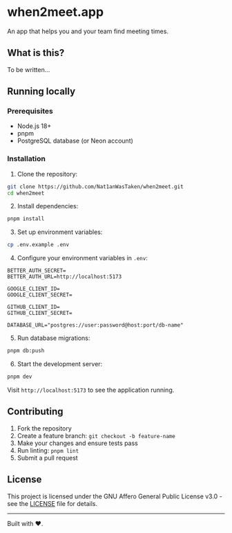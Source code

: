 # when2meet.app

An app that helps you and your team find meeting times.

## What is this?

To be written...

## Running locally

### Prerequisites

- Node.js 18+
- pnpm
- PostgreSQL database (or Neon account)

### Installation

1. Clone the repository:

```bash
git clone https://github.com/Nat1anWasTaken/when2meet.git
cd when2meet
```

2. Install dependencies:

```bash
pnpm install
```

3. Set up environment variables:

```bash
cp .env.example .env
```

4. Configure your environment variables in `.env`:

```env
BETTER_AUTH_SECRET=
BETTER_AUTH_URL=http://localhost:5173

GOOGLE_CLIENT_ID=
GOOGLE_CLIENT_SECRET=

GITHUB_CLIENT_ID=
GITHUB_CLIENT_SECRET=

DATABASE_URL="postgres://user:password@host:port/db-name"

```

5. Run database migrations:

```bash
pnpm db:push
```

6. Start the development server:

```bash
pnpm dev
```

Visit `http://localhost:5173` to see the application running.

## Contributing

1. Fork the repository
2. Create a feature branch: `git checkout -b feature-name`
3. Make your changes and ensure tests pass
4. Run linting: `pnpm lint`
5. Submit a pull request

## License

This project is licensed under the GNU Affero General Public License v3.0 - see the [LICENSE](LICENSE) file for details.

---

Built with ❤️.
